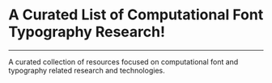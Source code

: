 # A Curated List of Computational Font Typography Research!
---
A curated collection of resources focused on computational font and typography related research and technologies.
